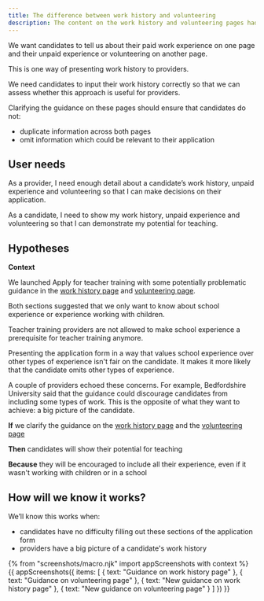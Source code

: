 ```yaml
---
title: The difference between work history and volunteering
description: The content on the work history and volunteering pages had conflicting information.
---
```

We want candidates to tell us about their paid work experience on one page and their unpaid experience or volunteering on another page.

This is one way of presenting work history to providers.

We need candidates to input their work history correctly so that we can assess whether this approach is useful for providers.

Clarifying the guidance on these pages should ensure that candidates do not:

* duplicate information across both pages
* omit information which could be relevant to their application

## User needs

As a provider, I need enough detail about a candidate’s work history, unpaid experience and volunteering so that I can make decisions on their application.

As a candidate, I need to show my work history, unpaid experience and volunteering so that I can demonstrate my potential for teaching.

## Hypotheses

**Context**

We launched Apply for teacher training with some potentially problematic guidance in the [work history page](http://localhost:8080/apply-for-teacher-training/work-history-and-volunteering#guidance-on-work-history-page) and [volunteering page](http://localhost:8080/apply-for-teacher-training/work-history-and-volunteering#guidance-on-volunteering-page).

Both sections suggested that we only want to know about school experience or experience working with children.

Teacher training providers are not allowed to make school experience a prerequisite for teacher training anymore.

Presenting the application form in a way that values school experience over other types of experience isn't fair on the candidate. It makes it more likely that the candidate omits other types of experience.

A couple of providers echoed these concerns. For example, Bedfordshire University said that the guidance could discourage candidates from including some types of work. This is the opposite of what they want to achieve: a big picture of the candidate.   

**If** we clarify the guidance on the [work history page](http://localhost:8080/apply-for-teacher-training/work-history-and-volunteering#guidance-on-work-history-page) and the [volunteering page](http://localhost:8080/apply-for-teacher-training/work-history-and-volunteering#guidance-on-volunteering-page)

**Then** candidates will show their potential for teaching

**Because** they will be encouraged to include all their experience, even if it wasn't working with children or in a school

## How will we know it works?

 We’ll know this works when:

 * candidates have no difficulty filling out these sections of the application form
 * providers have a big picture of a candidate's work history

{% from "screenshots/macro.njk" import appScreenshots with context %}
{{ appScreenshots({
  items: [
    { text: "Guidance on work history page" },
    { text: "Guidance on volunteering page" },
    { text: "New guidance on work history page" },
    { text: "New guidance on volunteering page" }
  ]
}) }}
